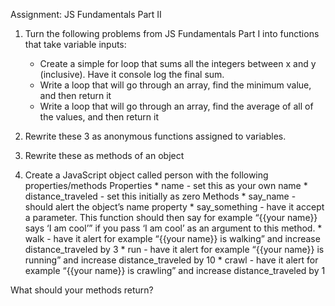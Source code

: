 Assignment: JS Fundamentals Part II

1. Turn the following problems from JS Fundamentals Part I into functions that take variable inputs:
    * Create a simple for loop that sums all the integers between x and y (inclusive). Have it console log the final sum.
    * Write a loop that will go through an array, find the minimum value, and then return it
    * Write a loop that will go through an array, find the average of all of the values, and then return it

2. Rewrite these 3 as anonymous functions assigned to variables.

3. Rewrite these as methods of an object

4. Create a JavaScript object called person with the following properties/methods
    Properties
        * name - set this as your own name
        * distance_traveled - set this initially as zero
    Methods
        * say_name - should alert the object’s name property
        * say_something - have it accept a parameter. This function should then say for example “{{your name}} says ‘I am cool’” if you pass ‘I am cool’ as an argument to this method.
        * walk - have it alert for example “{{your name}} is walking” and increase distance_traveled by 3
        * run - have it alert for example “{{your name}} is running” and increase distance_traveled by 10
        * crawl - have it alert for example “{{your name}} is crawling” and increase distance_traveled by 1
        
What should your methods return?
